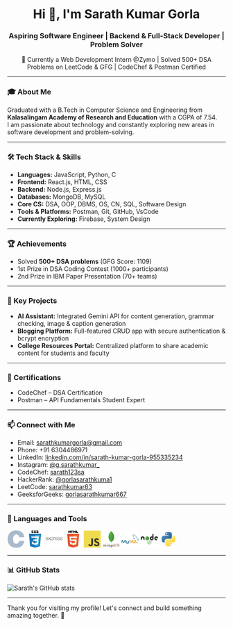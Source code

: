 <h1 align="center">Hi 👋, I'm Sarath Kumar Gorla</h1>
<h3 align="center">
  Aspiring Software Engineer | Backend & Full-Stack Developer | Problem Solver
</h3>

<p align="center">
  🚀 Currently a Web Development Intern @Zymo | Solved 500+ DSA Problems on LeetCode & GFG | CodeChef & Postman Certified
</p>

---

### 🎓 About Me

 Graduated with a B.Tech in Computer Science and Engineering from **Kalasalingam Academy of Research and Education**  with a CGPA of 7.54.  
I am passionate about technology and constantly exploring new areas in software development and problem-solving.

---

### 🛠️ Tech Stack & Skills

- **Languages:** JavaScript, Python, C  
- **Frontend:** React.js, HTML, CSS  
- **Backend:** Node.js, Express.js  
- **Databases:** MongoDB, MySQL  
- **Core CS:** DSA, OOP, DBMS, OS, CN, SQL, Software Design  
- **Tools & Platforms:** Postman, Git, GitHub, VsCode
- **Currently Exploring:** Firebase, System Design

---

### 🏆 Achievements

- Solved **500+ DSA problems** (GFG Score: 1109)  
- 1st Prize in DSA Coding Contest (1000+ participants)  
- 2nd Prize in IBM Paper Presentation (70+ teams)  

---

### 🌟 Key Projects

- **AI Assistant:** Integrated Gemini API for content generation, grammar checking, image & caption generation  
- **Blogging Platform:** Full-featured CRUD app with secure authentication & bcrypt encryption  
- **College Resources Portal:** Centralized platform to share academic content for students and faculty  

---

### 📜 Certifications

- CodeChef – DSA Certification  
- Postman – API Fundamentals Student Expert  

---

### 📫 Connect with Me

- Email: [sarathkumargorla@gmail.com](mailto:sarathkumargorla@gmail.com)  
- Phone: +91 6304486971  
- LinkedIn: [linkedin.com/in/sarath-kumar-gorla-955335234](https://www.linkedin.com/in/sarath-kumar-gorla-955335234/)  
- Instagram: [@g.sarathkumar_](https://instagram.com/g.sarathkumar_/)  
- CodeChef: [sarath123sa](https://www.codechef.com/users/sarath123sa)  
- HackerRank: [@gorlasarathkuma1](https://www.hackerrank.com/@gorlasarathkuma1)  
- LeetCode: [sarathkumar63](https://www.leetcode.com/sarathkumar63)  
- GeeksforGeeks: [gorlasarathkumar667](https://auth.geeksforgeeks.org/user/gorlasarathkumar667)  

---

### 🔧 Languages and Tools

<p>
  <img src="https://raw.githubusercontent.com/devicons/devicon/master/icons/c/c-original.svg" alt="C" width="40" height="40"/>
  <img src="https://raw.githubusercontent.com/devicons/devicon/master/icons/css3/css3-original-wordmark.svg" alt="CSS3" width="40" height="40"/>
  <img src="https://raw.githubusercontent.com/devicons/devicon/master/icons/express/express-original-wordmark.svg" alt="Express.js" width="40" height="40"/>
  <img src="https://raw.githubusercontent.com/devicons/devicon/master/icons/html5/html5-original-wordmark.svg" alt="HTML5" width="40" height="40"/>
  <img src="https://raw.githubusercontent.com/devicons/devicon/master/icons/javascript/javascript-original.svg" alt="JavaScript" width="40" height="40"/>
  <img src="https://raw.githubusercontent.com/devicons/devicon/master/icons/mongodb/mongodb-original-wordmark.svg" alt="MongoDB" width="40" height="40"/>
  <img src="https://raw.githubusercontent.com/devicons/devicon/master/icons/mysql/mysql-original-wordmark.svg" alt="MySQL" width="40" height="40"/>
  <img src="https://raw.githubusercontent.com/devicons/devicon/master/icons/nodejs/nodejs-original-wordmark.svg" alt="Node.js" width="40" height="40"/>
  <img src="https://raw.githubusercontent.com/devicons/devicon/master/icons/python/python-original.svg" alt="Python" width="40" height="40"/>
</p>

---

### 📊 GitHub Stats

![Sarath's GitHub stats](https://github-readme-stats.vercel.app/api/top-langs?username=sarathgorla&show_icons=true&locale=en&layout=compact)

---

Thank you for visiting my profile! Let's connect and build something amazing together. 🚀


